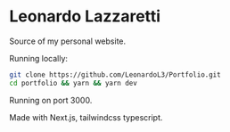 # Leonardo Lazzaretti 

Source of my personal website.

Running locally:

```bash
git clone https://github.com/LeonardoL3/Portfolio.git
cd portfolio && yarn && yarn dev
```
Running on port 3000.

Made with Next.js, tailwindcss typescript. 
